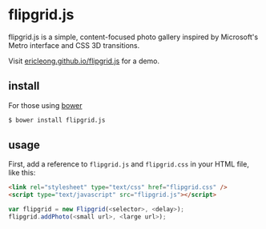 # flipgrid.js

flipgrid.js is a simple, content-focused photo gallery inspired by Microsoft's Metro interface and CSS 3D transitions.

Visit [ericleong.github.io/flipgrid.js](http://ericleong.github.io/flipgrid.js) for a demo.

## install

For those using [bower](http://bower.io/)

```bash
$ bower install flipgrid.js
```

## usage

First, add a reference to `flipgrid.js` and `flipgrid.css` in your HTML file, like this:
```HTML
<link rel="stylesheet" type="text/css" href="flipgrid.css" />
<script type="text/javascript" src="flipgrid.js"></script>
```

```Javascript
var flipgrid = new Flipgrid(<selector>, <delay>);
flipgrid.addPhoto(<small url>, <large url>);
```